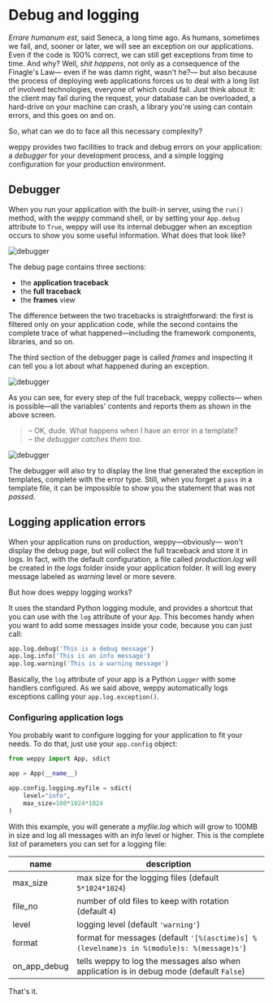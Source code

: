 Debug and logging
=================

*Errare humanum est*, said Seneca, a long time ago. As humans, sometimes we fail,
and, sooner or later, we will see an exception on our applications. Even if the
code is 100% correct, we can still get exceptions from time to time. And why? 
Well, *shit happens*, not only as a consequence of the Finagle's Law&mdash;
even if he was damn right, wasn't he?&mdash; but also because the process
of deploying web applications forces us to deal with a long list of involved
technologies, everyone of which could fail. Just think about it: 
the client may fail during the request, your database can be overloaded, 
a hard-drive on your machine can crash, a library you're using can contain errors, 
and this goes on and on.

So, what can we do to face all this necessary complexity?   

weppy provides two facilities to track and debug errors on your application:
a *debugger* for your development process, and a simple logging configuration
for your production environment.

Debugger
--------
When you run your application with the built-in server, using the `run()` method,
with the *weppy* command shell, or by setting your `App.debug` attribute to `True`,
weppy will use its internal debugger when an exception occurs to show you
some useful information. What does that look like?

![debugger](http://weppy.org/static/debug.png)

The debug page contains three sections:

- the **application traceback**   
- the **full traceback**   
- the **frames** view

The difference between the two tracebacks is straightforward: the first is
filtered only on your application code, while the second contains 
the complete trace of what happened&mdash;including the framework components,
libraries, and so on.

The third section of the debugger page is called *frames* and inspecting it can
tell you a lot about what happened during an exception.

![debugger](http://weppy.org/static/debug_frames.png)

As you can see, for every step of the full traceback, weppy collects&mdash;
when is possible&mdash;all the variables' contents and reports them as shown
in the above screen.

> – OK, dude. What happens when I have an error in a template?   
> – *the debugger catches them too.*

![debugger](http://weppy.org/static/debug_template.png)

The debugger will also try to display the line that generated the exception
in templates, complete with the error type. Still, when you forget a `pass`
in a template file, it can be impossible to show you the statement
that was not *passed*.

Logging application errors
--------------------------
When your application runs on production, weppy&mdash;obviously&mdash;
won't display the debug page, but will collect the full traceback 
and store it in logs. In fact, with the default configuration, 
a file called *production.log* will be created in the *logs* folder 
inside your application folder. It will log every message labeled as 
*warning* level or more severe.

But how does weppy logging works?   

It uses the standard Python logging module, and provides a shortcut
that you can use with the `log` attribute of your `App`. This becomes handy when
you want to add some messages inside your code, because you can just call:

```python
app.log.debug('This is a debug message')
app.log.info('This is an info message')
app.log.warning('This is a warning message')
```

Basically, the `log` attribute of your app is a Python `Logger` with some handlers
configured. As we said above, weppy automatically logs exceptions calling your `app.log.exception()`.

### Configuring application logs
You probably want to configure logging for your application to fit your needs.
To do that, just use your `app.config` object:

```python
from weppy import App, sdict

app = App(__name__)

app.config.logging.myfile = sdict(
    level="info",
    max_size=100*1024*1024
)
```

With this example, you will generate a *myfile.log* which will grow to 100MB
in size and log all messages with an *info* level or higher. This is the complete
list of parameters you can set for a logging file:

| name | description |
| --- | --- |
| max_size | max size for the logging files (default `5*1024*1024`) |
| file_no | number of old files to keep with rotation (default `4`) |
| level | logging level (default `'warning'`) |
| format | format for messages (default `'[%(asctime)s] %(levelname)s in %(module)s: %(message)s'`) |
| on\_app\_debug | tells weppy to log the messages also when application is in debug mode (default `False`) |

That's it.
